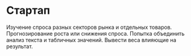 # Стартап
Изучение спроса разных секторов рынка и отдельных товаров. Прогнозирование роста или снижения спроса. Попытка объединить анализ текста и табличных значений. Вывести веса влияющие на результат.

